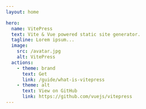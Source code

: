 ```yaml
---
layout: home

hero:
  name: VitePress
  text: Vite & Vue powered static site generator.
  tagline: Lorem ipsum...
  image:
    src: /avatar.jpg
    alt: VitePress
  actions:
    - theme: brand
      text: Get
      link: /guide/what-is-vitepress
    - theme: alt
      text: View on GitHub
      link: https://github.com/vuejs/vitepress
---
```

